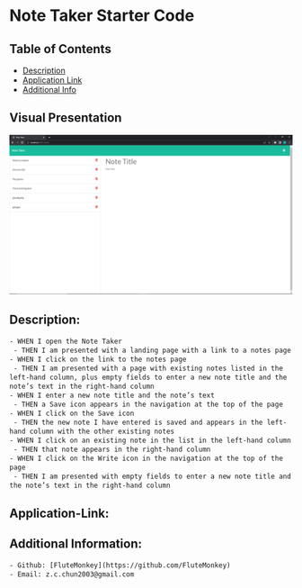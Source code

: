# Note Taker Starter Code

  ## Table of Contents 
  - [Description](#description)
  - [Application Link](#Application-Link)
  - [Additional Info](#Additional-Information)

  ## Visual Presentation
  ![Note taker app](./develop/public/assets/images/note_taker.png)
  
  ## Description:

    - WHEN I open the Note Taker
     - THEN I am presented with a landing page with a link to a notes page
    - WHEN I click on the link to the notes page
     - THEN I am presented with a page with existing notes listed in the left-hand column, plus empty fields to enter a new note title and the note’s text in the right-hand column
    - WHEN I enter a new note title and the note’s text
     - THEN a Save icon appears in the navigation at the top of the page
    - WHEN I click on the Save icon
     - THEN the new note I have entered is saved and appears in the left-hand column with the other existing notes
    - WHEN I click on an existing note in the list in the left-hand column
     - THEN that note appears in the right-hand column
    - WHEN I click on the Write icon in the navigation at the top of the page
     - THEN I am presented with empty fields to enter a new note title and the note’s text in the right-hand column

  ## Application-Link:

  ## Additional Information:
    - Github: [FluteMonkey](https://github.com/FluteMonkey)
    - Email: z.c.chun2003@gmail.com 